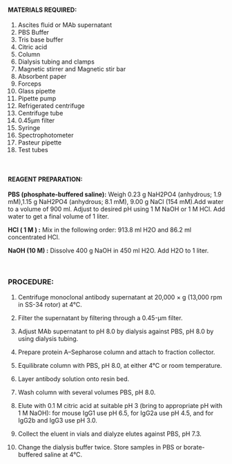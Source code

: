 #### MATERIALS REQUIRED:


1. Ascites fluid or MAb supernatant
2. PBS Buffer
3. Tris base buffer
4. Citric acid
5. Column
6. Dialysis tubing and clamps
7. Magnetic stirrer and Magnetic stir bar
8. Absorbent paper
9. Forceps
10. Glass pipette
11. Pipette pump
12. Refrigerated centrifuge
13. Centrifuge tube
14. 0.45µm filter
15. Syringe
16. Spectrophotometer
17. Pasteur pipette
18. Test tubes
 

&nbsp;


#### REAGENT PREPARATION:



**PBS (phosphate-buffered saline):** Weigh  0.23 g NaH2PO4 (anhydrous; 1.9 mM),1.15 g NaH2PO4 (anhydrous; 8.1 mM), 9.00 g NaCl (154 mM).Add water to a volume  of  900 ml. Adjust to desired pH  using 1 M NaOH or 1 M HCl. Add water to get a final volume of 1 liter.
 

**HCl ( 1 M ) :** Mix in the following order:  913.8 ml H2O  and 86.2 ml concentrated HCl.
 

**NaOH (10 M) :** Dissolve 400 g NaOH in 450 ml H2O. Add H2O to 1 liter.
 

&nbsp;


### PROCEDURE:

 

1. Centrifuge monoclonal antibody supernatant at 20,000 × g (13,000 rpm in SS-34 rotor)  at 4°C.
 

2. Filter the supernatant by filtering  through a 0.45-μm filter.
 

3. Adjust MAb supernatant to pH 8.0 by dialysis against PBS, pH 8.0 by using dialysis tubing.
 

4. Prepare protein A–Sepharose column and attach to fraction collector.
 

5. Equilibrate column with PBS, pH 8.0, at either 4°C or room temperature.
 

6. Layer antibody solution onto resin bed.
 

7. Wash column with several volumes PBS, pH 8.0.
 

8. Elute with 0.1 M citric acid at suitable pH 3 (bring to appropriate pH with 1 M NaOH): for mouse IgG1 use pH 6.5, for IgG2a use pH 4.5, and for IgG2b and IgG3 use pH 3.0.
 

9. Collect the eluent in vials and dialyze elutes  against PBS, pH 7.3.
 

10. Change the dialysis buffer twice. Store samples in PBS or borate-buffered saline at 4°C.
